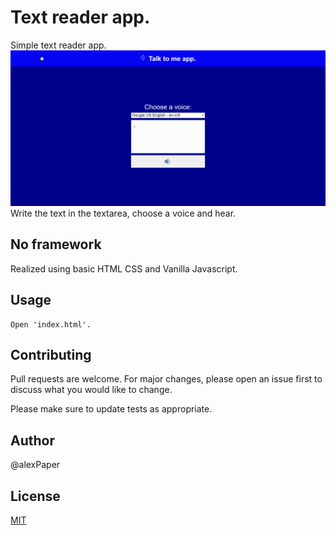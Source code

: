 # Text reader app.

Simple text reader app.
![](img/speech.gif)
Write the text in the textarea, choose a voice and hear.

## No framework
Realized using basic HTML CSS and Vanilla Javascript.


## Usage
```
Open 'index.html'.
```

## Contributing
Pull requests are welcome. For major changes, please open an issue first to discuss what you would like to change.

Please make sure to update tests as appropriate.

## Author
@alexPaper 

## License
[MIT](https://choosealicense.com/licenses/mit/)